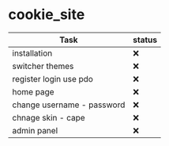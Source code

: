 # cookie_site




| Task  | status |
| ------------- | ------------- |
| installation  | :x:  |
| switcher themes  | :x:  |
| register login use pdo | :x: |
| home page | :x: | 
| change username - password | :x: |
| chnage skin - cape | :x: |
| admin panel | :x: |
